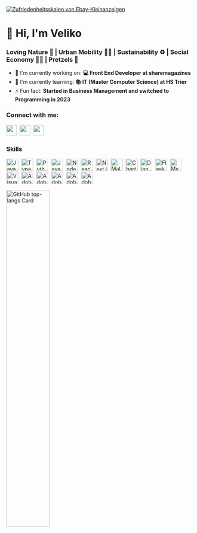 [![Zufriedenheitsskalen von Ebay-Kleinanzeigen](https://user-images.githubusercontent.com/119793693/236852963-8280a650-30ff-4561-a20f-1514de2bfb1c.png)](#)

<div id="toc">
  <ul align="left" style="list-style: none">
    <summary>
      <h1>
        👋 Hi, I'm <a href="https://velikokardziev.de/">Veliko</a>
      </h1>
    </summary>
  </ul>
</div>

 **<h3 align="left">Loving Nature 🌳 | Urban Mobility 🚴‍♂️ | Sustainability ♻️ | Social Economy ✌🏼 | Pretzels 🥨</h3>**

- 💼 I'm currently working on: **💻 Front End Developer at sharemagazines**
- 🌱 I'm currently learning: **📚 IT (Master Computer Science) at HS Trier**
- ⚡ Fun fact: **Started in Business Management and switched to Programming in 2023**

**<h3 align="left">Connect with me:</h3>** 
<p align="left"><a href="https://github.com/vaupunkt" target="_blank"><img src="https://img.shields.io/badge/GitHub-100000?style=flat&logo=github&logoColor=white" height="28" style="margin-right: 4px"></a> <a href="https://www.linkedin.com/in/velikokardziev" target="_blank"><img src="https://img.shields.io/badge/LinkedIn-0077B5?style=flat&logo=linkedin&logoColor=white" height="28" style="margin-right: 4px"></a> <a href="https://www.instagram.com/vaupunkt" target="_blank"><img src="https://img.shields.io/badge/Instagram-E4405F?style=flat&logo=instagram&logoColor=white" height="28" style="margin-right: 4px"></a></p>

 **<h3 align="left">Skills</h3>**

<p align="left"><img src="https://img.shields.io/badge/JavaScript-F7DF1C?logo=javascript&logoColor=white" height="32" alt="JavaScript" style="margin-right: 4px"> <img src="https://img.shields.io/badge/TypeScript-3178C6?logo=typescript&logoColor=white" height="32" alt="TypeScript" style="margin-right: 4px"> <img src="https://img.shields.io/badge/Python-306998?logo=python&logoColor=white" height="32" alt="Python" style="margin-right: 4px"> <img src="https://img.shields.io/badge/Java-007396?logo=java&logoColor=white" height="32" alt="Java" style="margin-right: 4px"> <img src="https://img.shields.io/badge/Node.js-8CC84B?logo=node.js&logoColor=white" height="32" alt="Node.js" style="margin-right: 4px"> <img src="https://img.shields.io/badge/React-20232A?logo=react&logoColor=61DAFB" height="32" alt="React" style="margin-right: 4px"> <img src="https://cdn.jsdelivr.net/gh/devicons/devicon@latest/icons/nextjs/nextjs-plain.svg" height="32" alt="Next.js" style="margin-right: 4px"> <img src="https://img.shields.io/badge/Material_UI-007FFF?logo=material-ui&logoColor=white" height="32" alt="Material-UI" style="margin-right: 4px"> <img src="https://img.shields.io/badge/Chart.js-FF6384?logo=chart.js&logoColor=white" height="32" alt="Chart.js" style="margin-right: 4px"> <img src="https://img.shields.io/badge/Django-092E20?logo=django&logoColor=white" height="32" alt="Django" style="margin-right: 4px"> <img src="https://img.shields.io/badge/Flask-000000?logo=flask&logoColor=white" height="32" alt="Flask" style="margin-right: 4px"> <img src="https://img.shields.io/badge/MySQL-4479A1?logo=mysql&logoColor=white" height="32" alt="MySQL" style="margin-right: 4px"> <img src="https://img.shields.io/badge/Visual_Studio_Code-007ACC?logo=visual-studio-code&logoColor=white" height="32" alt="Visual Studio Code" style="margin-right: 4px"> <img src="https://img.shields.io/badge/Adobe_Photoshop-31A8FF?logo=adobe-photoshop&logoColor=white" height="32" alt="Adobe Photoshop" style="margin-right: 4px"> <img src="https://img.shields.io/badge/Adobe_Illustrator-FF9A00?logo=adobe-illustrator&logoColor=white" height="32" alt="Adobe Illustrator" style="margin-right: 4px"> <img src="https://img.shields.io/badge/Adobe_Premiere_Pro-9999FF?logo=adobe-premiere-pro&logoColor=white" height="32" alt="Adobe Premiere Pro" style="margin-right: 4px"> <img src="https://img.shields.io/badge/Adobe_After_Effects-9999FF?logo=adobe-after-effects&logoColor=white" height="32" alt="Adobe After Effects" style="margin-right: 4px"> <img src="https://img.shields.io/badge/Adobe_Lightroom-31A8FF?logo=adobe-lightroom&logoColor=white" height="32" alt="Adobe Lightroom" style="margin-right: 4px"></p>

<p align="left">
  <img width="48%" src="https://github-readme-stats.vercel.app/api/top-langs?username=sushilmagare10&theme=transparent&hide_title=true&layout=compact&langs_count=6&hide_progress=false&card_width=400&hide_border=false" alt="GitHub top-langs Card" />
</p>

